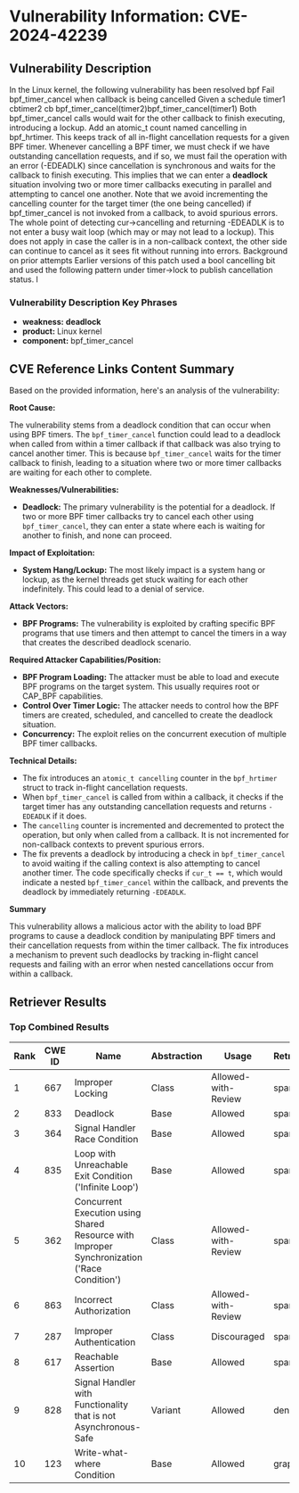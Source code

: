 # Vulnerability Information: CVE-2024-42239

## Vulnerability Description
In the Linux kernel, the following vulnerability has been resolved bpf Fail bpf_timer_cancel when callback is being cancelled Given a schedule timer1 cbtimer2 cb bpf_timer_cancel(timer2)bpf_timer_cancel(timer1) Both bpf_timer_cancel calls would wait for the other callback to finish executing, introducing a lockup. Add an atomic_t count named cancelling in bpf_hrtimer. This keeps track of all in-flight cancellation requests for a given BPF timer. Whenever cancelling a BPF timer, we must check if we have outstanding cancellation requests, and if so, we must fail the operation with an error (-EDEADLK) since cancellation is synchronous and waits for the callback to finish executing. This implies that we can enter a **deadlock** situation involving two or more timer callbacks executing in parallel and attempting to cancel one another. Note that we avoid incrementing the cancelling counter for the target timer (the one being cancelled) if bpf_timer_cancel is not invoked from a callback, to avoid spurious errors. The whole point of detecting cur->cancelling and returning -EDEADLK is to not enter a busy wait loop (which may or may not lead to a lockup). This does not apply in case the caller is in a non-callback context, the other side can continue to cancel as it sees fit without running into errors. Background on prior attempts Earlier versions of this patch used a bool cancelling bit and used the following pattern under timer->lock to publish cancellation status. l

### Vulnerability Description Key Phrases
- **weakness:** **deadlock**
- **product:** Linux kernel
- **component:** bpf_timer_cancel

## CVE Reference Links Content Summary
Based on the provided information, here's an analysis of the vulnerability:

**Root Cause:**

The vulnerability stems from a deadlock condition that can occur when using BPF timers. The `bpf_timer_cancel` function could lead to a deadlock when called from within a timer callback if that callback was also trying to cancel another timer. This is because `bpf_timer_cancel` waits for the timer callback to finish, leading to a situation where two or more timer callbacks are waiting for each other to complete.

**Weaknesses/Vulnerabilities:**

*   **Deadlock:** The primary vulnerability is the potential for a deadlock. If two or more BPF timer callbacks try to cancel each other using `bpf_timer_cancel`, they can enter a state where each is waiting for another to finish, and none can proceed.

**Impact of Exploitation:**

*   **System Hang/Lockup:** The most likely impact is a system hang or lockup, as the kernel threads get stuck waiting for each other indefinitely. This could lead to a denial of service.

**Attack Vectors:**

*   **BPF Programs:** The vulnerability is exploited by crafting specific BPF programs that use timers and then attempt to cancel the timers in a way that creates the described deadlock scenario.

**Required Attacker Capabilities/Position:**

*   **BPF Program Loading:** The attacker must be able to load and execute BPF programs on the target system. This usually requires root or CAP_BPF capabilities.
*   **Control Over Timer Logic:** The attacker needs to control how the BPF timers are created, scheduled, and cancelled to create the deadlock situation.
*   **Concurrency:** The exploit relies on the concurrent execution of multiple BPF timer callbacks.

**Technical Details:**

*   The fix introduces an `atomic_t cancelling` counter in the `bpf_hrtimer` struct to track in-flight cancellation requests.
*   When `bpf_timer_cancel` is called from within a callback, it checks if the target timer has any outstanding cancellation requests and returns `-EDEADLK` if it does.
*   The `cancelling` counter is incremented and decremented to protect the operation, but only when called from a callback. It is not incremented for non-callback contexts to prevent spurious errors.
* The fix prevents a deadlock by introducing a check in `bpf_timer_cancel` to avoid waiting if the calling context is also attempting to cancel another timer. The code specifically checks if `cur_t == t`, which would indicate a nested `bpf_timer_cancel` within the callback, and prevents the deadlock by immediately returning `-EDEADLK`.

**Summary**

This vulnerability allows a malicious actor with the ability to load BPF programs to cause a deadlock condition by manipulating BPF timers and their cancellation requests from within the timer callback. The fix introduces a mechanism to prevent such deadlocks by tracking in-flight cancel requests and failing with an error when nested cancellations occur from within a callback.

## Retriever Results

### Top Combined Results

| Rank | CWE ID | Name | Abstraction | Usage  | Retrievers | Individual Scores |
|------|--------|------|-------------|-------|------------|-------------------|
| 1 | 667 | Improper Locking | Class | Allowed-with-Review | sparse | 0.994 |
| 2 | 833 | Deadlock | Base | Allowed | sparse | 0.990 |
| 3 | 364 | Signal Handler Race Condition | Base | Allowed | sparse | 0.981 |
| 4 | 835 | Loop with Unreachable Exit Condition ('Infinite Loop') | Base | Allowed | sparse | 0.979 |
| 5 | 362 | Concurrent Execution using Shared Resource with Improper Synchronization ('Race Condition') | Class | Allowed-with-Review | sparse | 0.978 |
| 6 | 863 | Incorrect Authorization | Class | Allowed-with-Review | sparse | 0.965 |
| 7 | 287 | Improper Authentication | Class | Discouraged | sparse | 0.964 |
| 8 | 617 | Reachable Assertion | Base | Allowed | sparse | 0.964 |
| 9 | 828 | Signal Handler with Functionality that is not Asynchronous-Safe | Variant | Allowed | dense | 0.388 |
| 10 | 123 | Write-what-where Condition | Base | Allowed | graph | 0.002 |

